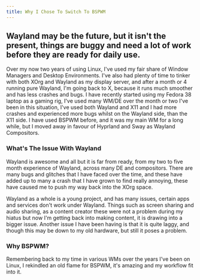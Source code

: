 ```yaml
---
title: Why I Chose To Switch To BSPWM
---
```


## Wayland may be the future, but it isn't the present, things are buggy and need a lot of work before they are ready for daily use.

Over my now two years of using Linux, I've used my fair share of Window Managers and Desktop Environments. I've also had plenty of time to tinker with both XOrg and Wayland as my display server, and after a month or 4 running pure Wayland, I'm going back to X, because it runs much smoother and has less crashes and bugs. I have recently started using my Fedora 38 laptop as a gaming rig, I've used many WM/DE over the month or two I've been in this situation, I've used both Wayland and X11 and I had more crashes and experienced more bugs whilst on the Wayland side, than the X11 side. I have used BSPWM before, and it was my main WM for a long while, but I moved away in favour of Hyprland and Sway as Wayland Compositors.

### What's The Issue With Wayland
Wayland is awesome and all but it is far from ready, from my two to five month experience of Wayland, across many DE and compositors. There are many bugs and glitches that I have faced over the time, and these have added up to many a crash that I have grown to find really annoying, these have caused me to push my way back into the XOrg space.

Wayland as a whole is a young project, and has many issues, certain apps and services don't work under Wayland. Things such as screen sharing and audio sharing, as a content creator these were not a problem during my hiatus but now I'm getting back into making content, it is drawing into a bigger issue. Another issue I have been having is that it is quite laggy, and though this may be down to my old hardware, but still it poses a problem.

### Why BSPWM?
Remembering back to my time in various WMs over the years I've been on Linux, I rekindled an old flame for BSPWM, it's amazing and my workflow fit into it.
